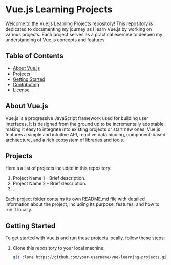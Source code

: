 # Vue.js Learning Projects

Welcome to the Vue.js Learning Projects repository! This repository is dedicated to documenting my journey as I learn Vue.js by working on various projects. Each project serves as a practical exercise to deepen my understanding of Vue.js concepts and features.

## Table of Contents

- [About Vue.js](#about-vuejs)
- [Projects](#projects)
- [Getting Started](#getting-started)
- [Contributing](#contributing)
- [License](#license)

## About Vue.js

Vue.js is a progressive JavaScript framework used for building user interfaces. It is designed from the ground up to be incrementally adoptable, making it easy to integrate into existing projects or start new ones. Vue.js features a simple and intuitive API, reactive data binding, component-based architecture, and a rich ecosystem of libraries and tools.

## Projects

Here's a list of projects included in this repository:

1. Project Name 1 - Brief description.
2. Project Name 2 - Brief description.
3. ...

Each project folder contains its own README.md file with detailed information about the project, including its purpose, features, and how to run it locally.

## Getting Started

To get started with Vue.js and run these projects locally, follow these steps:

1. Clone this repository to your local machine:

   ```bash
   git clone https://github.com/your-username/vue-learning-projects.git
